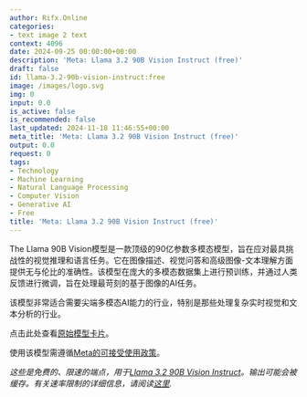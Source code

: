 ```yaml
---
author: Rifx.Online
categories:
- text image 2 text
context: 4096
date: 2024-09-25 00:00:00+00:00
description: 'Meta: Llama 3.2 90B Vision Instruct (free)'
draft: false
id: llama-3.2-90b-vision-instruct:free
image: /images/logo.svg
img: 0
input: 0.0
is_active: false
is_recommended: false
last_updated: 2024-11-18 11:46:55+00:00
meta_title: 'Meta: Llama 3.2 90B Vision Instruct (free)'
output: 0.0
request: 0
tags:
- Technology
- Machine Learning
- Natural Language Processing
- Computer Vision
- Generative AI
- Free
title: 'Meta: Llama 3.2 90B Vision Instruct (free)'
---
```
















The Llama 90B Vision模型是一款顶级的90亿参数多模态模型，旨在应对最具挑战性的视觉推理和语言任务。它在图像描述、视觉问答和高级图像-文本理解方面提供无与伦比的准确性。该模型在庞大的多模态数据集上进行预训练，并通过人类反馈进行微调，旨在处理最苛刻的基于图像的AI任务。

该模型非常适合需要尖端多模态AI能力的行业，特别是那些处理复杂实时视觉和文本分析的行业。

点击此处查看[原始模型卡片](https://github.com/meta-llama/llama-models/blob/main/models/llama3_2/MODEL_CARD_VISION.md)。

使用该模型需遵循[Meta的可接受使用政策](https://www.llama.com/llama3/use-policy/)。

_这些是免费的、限速的端点，用于[Llama 3.2 90B Vision Instruct](/meta-llama/llama-3.2-90b-vision-instruct)。输出可能会被缓存。有关速率限制的详细信息，请阅读[这里](/docs/limits)._

